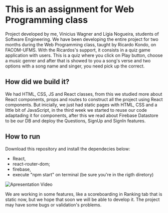 # This is an assignment for Web Programming class

Project developed by me, Vinicius Wagner and Lígia Nogueira, students of Software Engineering. We have been developing the entire project for two months during the Web Programming class, taught by Ricardo Kondo, on FACOM-UFMS. With the Ricardos's support, it consists in a quiz game application with users.
This is a quiz where you click on Play button, choose a music genrer and after that is showed to you a song's verse and two options with a song name and singer, you need pick up the correct.

## How did we build it?

We had HTML, CSS, JS and React classes, from this we studied more about React components, props and routes to construct all the project using React components. But inicially, we just had static pages with HTML, CSS and a little bit of JavaScript, in the third week we started to reuse our code adaptading it for components, after this we read about Firebase Datastore to be our DB and deploy the Questions, SignUp and SignIn features.

## How to run

Download this repository and install the dependecies below:
- React,
- react-router-dom;
- firebase,
- execute "npm start" on terminal (be sure you're in the rigth diretory)

![Apresentation Video](https://github.com/FeliPellissari/QuizMusical-ProgWeb/blob/main/ApresentationVideo.gif)

We are working in some features, like a scoreboarding in Ranking tab that is static now, but we hope that soon we will be able to develop it. The project may have some bugs or validation's problems.
